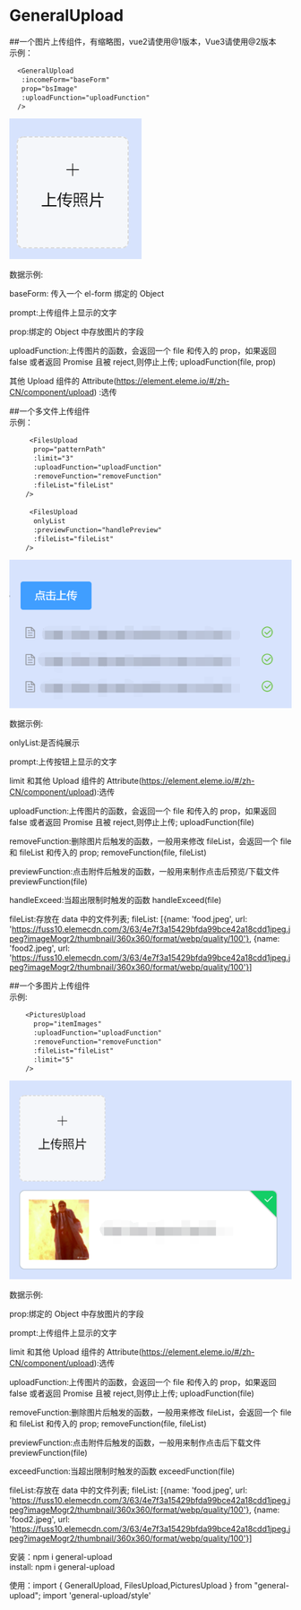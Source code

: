 <!-- @format -->

# GeneralUpload

##一个图片上传组件，有缩略图，vue2请使用@1版本，Vue3请使用@2版本<br/>
示例：

      <GeneralUpload
       :incomeForm="baseForm"
       prop="bsImage"
       :uploadFunction="uploadFunction"
      />

![img](https://raw.githubusercontent.com/Alan1034/PicturesServer/main/PicGo_imgs/202108231135353.png?token=AICSKHVN6DVTLAX3RCTF4P3BEM6XQ)

数据示例:

baseForm: 传入一个 el-form 绑定的 Object

prompt:上传组件上显示的文字

prop:绑定的 Object 中存放图片的字段

uploadFunction:上传图片的函数，会返回一个 file 和传入的 prop，如果返回 false 或者返回 Promise 且被 reject,则停止上传;
uploadFunction(file, prop)

其他 Upload 组件的 Attribute(https://element.eleme.io/#/zh-CN/component/upload) :选传

##一个多文件上传组件<br/>
示例：

         <FilesUpload
          prop="patternPath"
          :limit="3"
          :uploadFunction="uploadFunction"
          :removeFunction="removeFunction"
          :fileList="fileList"
        />
        
         <FilesUpload
          onlyList 
          :previewFunction="handlePreview" 
          :fileList="fileList"
        />

![img](https://raw.githubusercontent.com/Alan1034/PicturesServer/main/PicGo_imgs/202108231137554.png?token=AICSKHUHZEIRTK5TMMDJSOLBEM67I)

数据示例:

onlyList:是否纯展示

prompt:上传按钮上显示的文字

limit 和其他 Upload 组件的 Attribute(https://element.eleme.io/#/zh-CN/component/upload):选传

uploadFunction:上传图片的函数，会返回一个 file 和传入的 prop，如果返回 false 或者返回 Promise 且被 reject,则停止上传;
uploadFunction(file)

removeFunction:删除图片后触发的函数，一般用来修改 fileList，会返回一个 file 和 fileList 和传入的 prop;
removeFunction(file, fileList)

previewFunction:点击附件后触发的函数，一般用来制作点击后预览/下载文件
previewFunction(file)

handleExceed:当超出限制时触发的函数
handleExceed(file)

fileList:存放在 data 中的文件列表;
fileList: [{name: 'food.jpeg', url: 'https://fuss10.elemecdn.com/3/63/4e7f3a15429bfda99bce42a18cdd1jpeg.jpeg?imageMogr2/thumbnail/360x360/format/webp/quality/100'}, {name: 'food2.jpeg', url: 'https://fuss10.elemecdn.com/3/63/4e7f3a15429bfda99bce42a18cdd1jpeg.jpeg?imageMogr2/thumbnail/360x360/format/webp/quality/100'}]

##一个多图片上传组件<br/>
示例:

        <PicturesUpload
          prop="itemImages"
          :uploadFunction="uploadFunction"
          :removeFunction="removeFunction"
          :fileList="fileList"
          :limit="5"
        />

![img](https://raw.githubusercontent.com/Alan1034/PicturesServer/main/PicGo_imgs/202108231137062.png?token=AICSKHXPKULI5RQ4LG4RHOTBEM65E)

数据示例:

prop:绑定的 Object 中存放图片的字段

prompt:上传组件上显示的文字

limit 和其他 Upload 组件的 Attribute(https://element.eleme.io/#/zh-CN/component/upload):选传

uploadFunction:上传图片的函数，会返回一个 file 和传入的 prop，如果返回 false 或者返回 Promise 且被 reject,则停止上传;
uploadFunction(file)

removeFunction:删除图片后触发的函数，一般用来修改 fileList，会返回一个 file 和 fileList 和传入的 prop;
removeFunction(file, fileList)

previewFunction:点击附件后触发的函数，一般用来制作点击后下载文件
previewFunction(file)

exceedFunction:当超出限制时触发的函数
exceedFunction(file)

fileList:存放在 data 中的文件列表;
fileList: [{name: 'food.jpeg', url: 'https://fuss10.elemecdn.com/3/63/4e7f3a15429bfda99bce42a18cdd1jpeg.jpeg?imageMogr2/thumbnail/360x360/format/webp/quality/100'}, {name: 'food2.jpeg', url: 'https://fuss10.elemecdn.com/3/63/4e7f3a15429bfda99bce42a18cdd1jpeg.jpeg?imageMogr2/thumbnail/360x360/format/webp/quality/100'}]

安装：npm i general-upload<br/>
install: npm i general-upload

使用：import { GeneralUpload, FilesUpload,PicturesUpload } from "general-upload";
import 'general-upload/style'